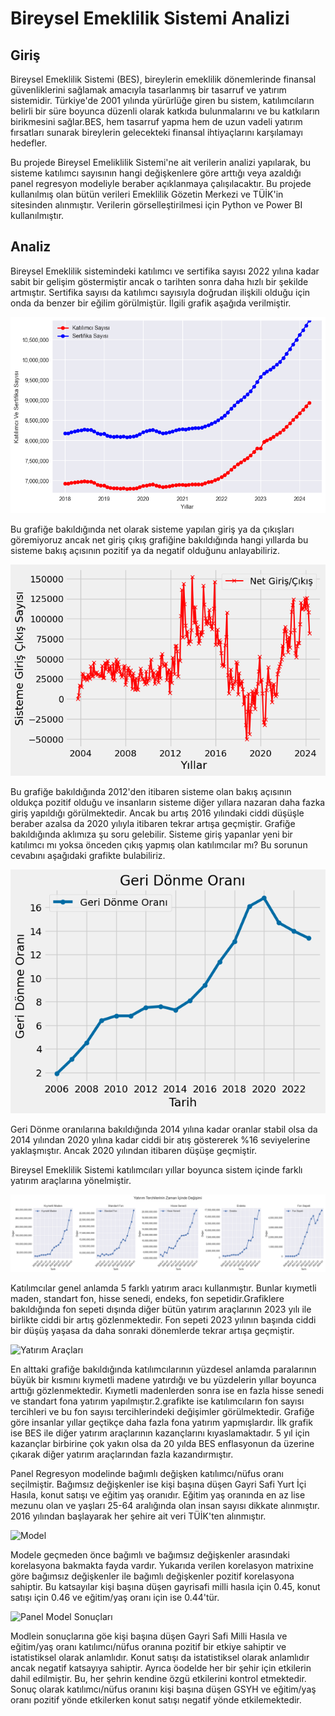 # Bireysel Emeklilik Sistemi Analizi
## Giriş
Bireysel Emeklilik Sistemi (BES), bireylerin emeklilik dönemlerinde finansal güvenliklerini sağlamak amacıyla tasarlanmış bir tasarruf ve yatırım sistemidir. Türkiye'de 2001 yılında yürürlüğe giren bu sistem, katılımcıların belirli bir süre boyunca düzenli olarak katkıda bulunmalarını ve bu katkıların birikmesini sağlar.BES, hem tasarruf yapma hem de uzun vadeli yatırım fırsatları sunarak bireylerin gelecekteki finansal ihtiyaçlarını karşılamayı hedefler.

Bu projede Bireysel Emeliklilik Sistemi'ne ait verilerin analizi yapılarak, bu sisteme katılımcı sayısının hangi değişkenlere göre arttığı veya azaldığı panel regresyon modeliyle beraber açıklanmaya çalışılacaktır. Bu projede kullanılmış olan bütün verileri Emeklilik Gözetin Merkezi ve TÜİK'in sitesinden alınmıştır. Verilerin görselleştirilmesi için Python ve Power BI kullanılmıştır.

## Analiz

Bireysel Emeklilik sistemindeki katılımcı ve sertifika sayısı 2022 yılına kadar sabit bir gelişim göstermiştir ancak o tarihten sonra daha hızlı bir şekilde artmıştır. Sertifika sayısı da katılımcı sayısıyla doğrudan ilişkili olduğu için onda da benzer bir eğilim görülmiştür. İlgili grafik aşağıda verilmiştir.

![Katılımcı ve Sertifika Sayısı](Görseller/Katılımcı_Sertifika_Sayısı.png)

Bu grafiğe bakıldığında net olarak sisteme yapılan giriş ya da çıkışları göremiyoruz ancak net giriş çıkış grafiğine bakıldığında hangi yıllarda bu sisteme bakış açısının pozitif ya da negatif olduğunu anlayabiliriz.

![Net Giriş Çıkış](Görseller/Net_Giriş_Çıkış.png)

Bu grafiğe bakıldığında 2012'den itibaren sisteme olan bakış açısının oldukça pozitif olduğu ve insanların sisteme diğer yıllara nazaran daha fazka giriş yapıldığı görülmektedir. Ancak bu artış 2016 yılındaki ciddi düşüşle beraber azalsa da 2020 yılıyla itibaren tekrar artışa geçmiştir. Grafiğe bakıldığında aklımıza şu soru gelebilir. Sisteme giriş yapanlar yeni bir katılımcı mı yoksa önceden çıkış yapmış olan katılımcılar mı? Bu sorunun cevabını aşağıdaki grafikte bulabiliriz.

![Geri Dönme Oranı](Görseller/Geri_Dönme_Oranı.png)

Geri Dönme oranılarına bakıldığında 2014 yılına kadar oranlar stabil olsa da 2014 yılından 2020 yılına kadar ciddi bir atış göstererek %16 seviyelerine yaklaşmıştır. Ancak 2020 yılından itibaren düşüşe geçmiştir.

Bireysel Emeklilik Sistemi katılımcıları yıllar boyunca sistem içinde farklı yatırım araçlarına yönelmiştir.

![Yatırım Tercihleri Değişimi](Görseller/Yatırım_Tercihlerinin_Zaman_İçinde_Değişimi.png)

Katılımcılar genel anlamda 5 farklı yatırım aracı kullanmıştır. Bunlar kıymetli maden, standart fon, hisse senedi, endeks, fon sepetidir.Grafiklere bakıldığında fon sepeti dışında diğer bütün yatırım araçlarının 2023 yılı ile birlikte ciddi bir artış gözlenmektedir. Fon sepeti 2023 yılının başında ciddi bir düşüş yaşasa da daha sonraki dönemlerde tekrar artışa geçmiştir.

![Yatırım Araçları](Görseller/Power_BI.png)

En alttaki grafiğe bakıldığında katılımcılarının yüzdesel anlamda paralarının büyük bir kısmını kıymetli madene yatırdığı ve bu yüzdelerin yıllar boyunca arttığı gözlenmektedir. Kıymetli madenlerden sonra ise en fazla hisse senedi ve standart fona yatırım yapılmıştır.2.grafikte ise katılımcıların fon sayısı tercihleri ve bu fon sayısı tercihlerindeki değişimler görülmektedir. Grafiğe göre insanlar yıllar geçtikçe daha fazla fona yatırım yapmışlardır. İlk grafik ise BES ile diğer yatırım araçlarının kazançlarını kıyaslamaktadır. 5 yıl için kazançlar birbirine çok yakın olsa da 20 yılda BES enflasyonun da üzerine çıkarak diğer yatırım araçlarından fazla kazandırmıştır.


Panel Regresyon modelinde bağımlı değişken katılımcı/nüfus oranı seçilmiştir. Bağımsız değişkenler ise kişi başına düşen Gayri Safi Yurt İçi Hasıla, konut satışı ve eğitim yaş oranıdır. Eğitim yaş oranında en az lise mezunu olan ve yaşları 25-64 aralığında olan insan sayısı dikkate alınmıştır. 2016 yılından başlayarak her şehire ait veri TÜİK'ten alınmıştır.

![Model](Görseller/Model.png)

Modele geçmeden önce bağımlı ve bağımsız değişkenler arasındaki korelasyona bakmakta fayda vardır. Yukarıda verilen korelasyon matrixine göre bağımsız değişkenler ile bağımlı değişkenler pozitif korelasyona sahiptir. Bu katsayılar kişi başına düşen gayrisafi milli hasıla için 0.45, konut satışı için 0.46 ve eğitim/yaş oranı için ise 0.44'tür.

![Panel Model Sonuçları](Görseller/Panel_regresyon.png)

Modlein sonuçlarına göe kişi başına düşen Gayri Safi Milli Hasıla ve eğitim/yaş oranı katılımcı/nüfus oranına pozitif bir etkiye sahiptir ve istatistiksel olarak anlamlıdır. Konut satışı da istatistiksel olarak anlamlıdır ancak negatif katsayıya sahiptir. Ayrıca öodelde her bir şehir için etkilerin dahil edilmiştir. Bu, her şehrin kendine özgü etkilerini kontrol etmektedir. Sonuç olarak katılımcı/nüfus oranını kişi başına düşen GSYH ve eğitim/yaş oranı pozitif yönde etkilerken konut satışı negatif yönde etkilemektedir.













